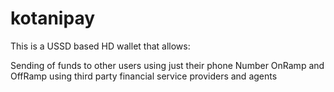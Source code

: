 # kotanipay
This is a USSD based HD wallet that allows:

Sending of funds to other users using just their phone Number
OnRamp and OffRamp using third party financial service providers and agents
